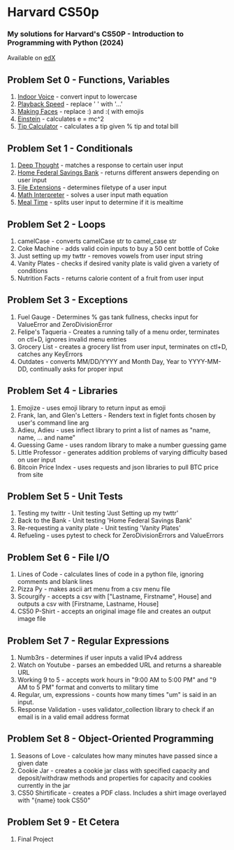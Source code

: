 # Harvard CS50p
### My solutions for Harvard's CS50P - Introduction to Programming with Python (2024)
Available on [edX](https://www.edx.org/learn/python/harvard-university-cs50-s-introduction-to-programming-with-python?index=product&objectID=course-2cc794d0-316d-42f7-bbfd-25c34e4cd5df&webview=false&campaign=CS50%27s+Introduction+to+Programming+with+Python&source=edX&product_category=course&placement_url=https%3A%2F%2Fwww.edx.org%2Flearn%2Fpython)


## Problem Set 0 - Functions, Variables
1. [Indoor Voice](Problem%20Set%200/einstein.py) - convert input to lowercase
2. [Playback Speed](Problem%20Set%200/playback.py) - replace ' ' with '...'
3. [Making Faces](Problem%20Set%200/faces.py) - replace :) and :( with emojis
4. [Einstein](Problem%20Set%200/einstein.py) - calculates e = mc^2
5. [Tip Calculator](Problem%20Set%200/tip.py) - calculates a tip given % tip and total bill

## Problem Set 1 - Conditionals
1. [Deep Thought](Problem%20Set%201/deep.py) - matches a response to certain user input
2. [Home Federal Savings Bank](Problem%20Set%201/bank.py) - returns different answers depending on user input
3. [File Extensions](Problem%20Set%201/extensions.py) - determines filetype of a user input
4. [Math Interpreter](Problem%20Set%201/interpreter.py) - solves a user input math equation
5. [Meal Time](Problem%20Set%201/meal.py) - splits user input to determine if it is mealtime

## Problem Set 2 - Loops
1. camelCase - converts camelCase str to camel_case str
2. Coke Machine - adds valid coin inputs to buy a 50 cent bottle of Coke
3. Just setting up my twttr - removes vowels from user input string
4. Vanity Plates - checks if desired vanity plate is valid given a variety of conditions
5. Nutrition Facts - returns calorie content of a fruit from user input

## Problem Set 3 - Exceptions
1. Fuel Gauge - Determines % gas tank fullness, checks input for ValueError and ZeroDivisionError
2. Felipe's Taqueria - Creates a running tally of a menu order, terminates on ctl+D, ignores invalid menu entries
3. Grocery List - creates a grocery list from user input, terminates on ctl+D, catches any KeyErrors
4. Outdates - converts MM/DD/YYYY and Month Day, Year to YYYY-MM-DD, continually asks for proper input

## Problem Set 4 - Libraries
1. Emojize - uses emoji library to return input as emoji
2. Frank, Ian, and Glen's Letters - Renders text in figlet fonts chosen by user's command line arg
3. Adieu, Adieu - uses inflect library to print a list of names as "name, name, ... and name"
4. Guessing Game - uses random library to make a number guessing game
5. Little Professor - generates addition problems of varying difficulty based on user input
6. Bitcoin Price Index - uses requests and json libraries to pull BTC price from site

## Problem Set 5 - Unit Tests
1. Testing my twittr - Unit testing 'Just Setting up my twttr'
2. Back to the Bank - Unit testing 'Home Federal Savings Bank'
3. Re-requesting a vanity plate - Unit testing 'Vanity Plates'
4. Refueling - uses pytest to check for ZeroDivisionErrors and ValueErrors

## Problem Set 6 - File I/O
1. Lines of Code - calculates lines of code in a python file, ignoring comments and blank lines
2. Pizza Py - makes ascii art menu from a csv menu file
3. Scourgify - accepts a csv with ["Lastname, Firstname", House] and outputs a csv with [Firstname, Lastname, House]
4. CS50 P-Shirt - accepts an original image file and creates an output image file

## Problem Set 7 - Regular Expressions
1. Numb3rs - determines if user inputs a valid IPv4 address
2. Watch on Youtube - parses an embedded URL and returns a shareable URL
3. Working 9 to 5 - accepts work hours in "9:00 AM to 5:00 PM" and "9 AM to 5 PM" format and converts to military time
4. Regular, um, expressions - counts how many times "um" is said in an input.
5. Response Validation - uses validator_collection library to check if an email is in a valid email address format

## Problem Set 8 - Object-Oriented Programming
1. Seasons of Love - calculates how many minutes have passed since a given date
2. Cookie Jar - creates a cookie jar class with specified capacity and deposit/withdraw methods and properties for capacity and cookies currently in the jar
3. CS50 Shirtificate - creates a PDF class. Includes a shirt image overlayed with "{name} took CS50"

## Problem Set 9 - Et Cetera
1. Final Project

